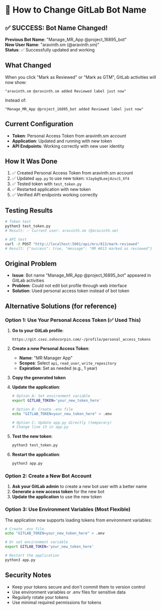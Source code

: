 # 🔧 How to Change GitLab Bot Name

## ✅ SUCCESS: Bot Name Changed!

**Previous Bot Name**: "Manage_MR_App @project_16895_bot"  
**New User Name**: "aravinth.sm (@aravinth.sm)"  
**Status**: ✅ Successfully updated and working

## What Changed

When you click "Mark as Reviewed" or "Mark as GTM", GitLab activities will now show:
```
"aravinth.sm @aravinth.sm added Reviewed label just now"
```

Instead of:
```
"Manage_MR_App @project_16895_bot added Reviewed label just now"
```

## Current Configuration

- **Token**: Personal Access Token from aravinth.sm account
- **Application**: Updated and running with new token
- **API Endpoints**: Working correctly with new user identity

## How It Was Done

1. ✅ Created Personal Access Token from aravinth.sm account
2. ✅ Updated `app.py` to use new token: `VJaybg9Leej4zscS_Xf4`
3. ✅ Tested token with `test_token.py`
4. ✅ Restarted application with new token
5. ✅ Verified API endpoints working correctly

## Testing Results

```bash
# Token test
python3 test_token.py
# Result: ✅ Current user: aravinth.sm (@aravinth.sm)

# API test
curl -X POST "http://localhost:5001/api/mrs/813/mark-reviewed"
# Result: {"success": true, "message": "MR #813 marked as reviewed"}
```

## Original Problem

- **Issue**: Bot name "Manage_MR_App @project_16895_bot" appeared in GitLab activities
- **Problem**: Could not edit bot profile through web interface
- **Solution**: Used personal access token instead of bot token

## Alternative Solutions (for reference)

### Option 1: Use Your Personal Access Token (✅ Used This)

1. **Go to your GitLab profile**:
   ```
   https://git.csez.zohocorpin.com/-/profile/personal_access_tokens
   ```

2. **Create a new Personal Access Token**:
   - **Name**: "MR Manager App"
   - **Scopes**: Select `api`, `read_user`, `write_repository`
   - **Expiration**: Set as needed (e.g., 1 year)

3. **Copy the generated token**

4. **Update the application**:
   ```bash
   # Option A: Set environment variable
   export GITLAB_TOKEN='your_new_token_here'
   
   # Option B: Create .env file
   echo "GITLAB_TOKEN=your_new_token_here" > .env
   
   # Option C: Update app.py directly (temporary)
   # Change line 13 in app.py
   ```

5. **Test the new token**:
   ```bash
   python3 test_token.py
   ```

6. **Restart the application**:
   ```bash
   python3 app.py
   ```

### Option 2: Create a New Bot Account

1. **Ask your GitLab admin** to create a new bot user with a better name
2. **Generate a new access token** for the new bot
3. **Update the application** to use the new token

### Option 3: Use Environment Variables (Most Flexible)

The application now supports loading tokens from environment variables:

```bash
# Create .env file
echo "GITLAB_TOKEN=your_new_token_here" > .env

# Or set environment variable
export GITLAB_TOKEN='your_new_token_here'

# Restart the application
python3 app.py
```

## Security Notes

- Keep your tokens secure and don't commit them to version control
- Use environment variables or .env files for sensitive data
- Regularly rotate your tokens
- Use minimal required permissions for tokens
